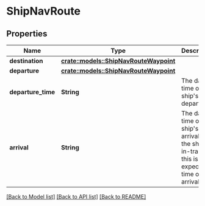 # ShipNavRoute

## Properties

Name | Type | Description | Notes
------------ | ------------- | ------------- | -------------
**destination** | [**crate::models::ShipNavRouteWaypoint**](ShipNavRouteWaypoint.md) |  | 
**departure** | [**crate::models::ShipNavRouteWaypoint**](ShipNavRouteWaypoint.md) |  | 
**departure_time** | **String** | The date time of the ship's departure. | 
**arrival** | **String** | The date time of the ship's arrival. If the ship is in-transit, this is the expected time of arrival. | 

[[Back to Model list]](../README.md#documentation-for-models) [[Back to API list]](../README.md#documentation-for-api-endpoints) [[Back to README]](../README.md)


